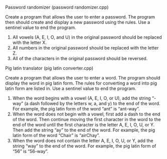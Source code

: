 Password randomizer (password randomizer.cpp)
 
Create a program that allows the user to enter a password. The program then should create and display a new password using the rules.
Use a sentinel value to end the program. 
 
1. All vowels (A, E, I, O, and U) in the original password should be replaced with the letter X.
2. All numbers in the original password should be replaced with the letter Z.
3. All of the characters in the original password should be reversed. 
 
 
 
Pig latin translator (pig latin converter.cpp)
 
Create a program that allows the user to enter a word. The program should display the word in pig latin form.
The rules for converting a word into pig latin form are listed in. Use a sentinel value to end the program. 
1. When the word begins with a vowel (A, E, I, O, or U), add the string “-way” (a dash followed by the letters w, a, and y) to the end of the word.
For example, the pig latin form of the word “ant” is “ant-way”. 
2. When the word does not begin with a vowel, first add a dash to the end of the word.
Then continue moving the first character in the word to the end of the word until the first character is the letter A, E, I, O, U, or Y.
Then add the string “ay” to the end of the word. For example, the pig latin form of the word “Chair” is “airChay”. 
3. When the word does not contain the letter A, E, I, O, U, or Y, add the string “way” to the end of the word.
For example, the pig latin form of “56” is “56-way”.  
